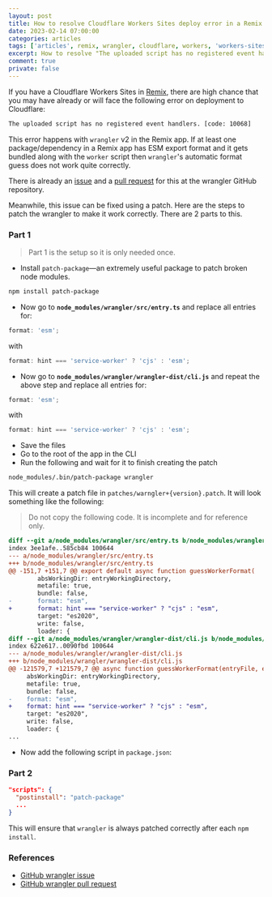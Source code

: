 ```yaml
---
layout: post
title: How to resolve Cloudflare Workers Sites deploy error in a Remix app
date: 2023-02-14 07:00:00
categories: articles
tags: ['articles', remix, wrangler, cloudflare, workers, 'workers-sites']
excerpt: How to resolve "The uploaded script has no registered event handlers. " in the Remix.run app
comment: true
private: false
---
```


If you have a Cloudflare Workers Sites in [Remix](https://remix.run), there are high chance that you may have already or will face the following error on deployment to Cloudflare:

```bash
The uploaded script has no registered event handlers. [code: 10068]
```

This error happens with `wrangler` v2 in the Remix app. If at least one package/dependency in a Remix app has ESM export format and it gets bundled along with the `worker` script then `wrangler`'s automatic format guess does not work quite correctly.

There is already an [issue](https://github.com/cloudflare/workers-sdk/issues/1668) and a [pull request](https://github.com/cloudflare/workers-sdk/pull/2396) for this at the wrangler GitHub repository.

Meanwhile, this issue can be fixed using a patch. Here are the steps to patch the wrangler to make it work correctly. There are 2 parts to this.

### Part 1

> Part 1 is the setup so it is only needed once.

- Install `patch-package`—an extremely useful package to patch broken node modules.

```bash
npm install patch-package
```

- Now go to **`node_modules/wrangler/src/entry.ts`** and replace all entries for:

```js
format: 'esm';
```

with

```js
format: hint === 'service-worker' ? 'cjs' : 'esm';
```

- Now go to **`node_modules/wrangler/wrangler-dist/cli.js`** and repeat the above step and replace all entries for:

```js
format: 'esm';
```

with

```js
format: hint === 'service-worker' ? 'cjs' : 'esm';
```

- Save the files
- Go to the root of the app in the CLI
- Run the following and wait for it to finish creating the patch

```bash
node_modules/.bin/patch-package wrangler
```

This will create a patch file in `patches/warngler+{version}.patch`. It will look something like the following:

> Do not copy the following code. It is incomplete and for reference only.

```diff
diff --git a/node_modules/wrangler/src/entry.ts b/node_modules/wrangler/src/entry.ts
index 3ee1afe..585cb84 100644
--- a/node_modules/wrangler/src/entry.ts
+++ b/node_modules/wrangler/src/entry.ts
@@ -151,7 +151,7 @@ export default async function guessWorkerFormat(
 		absWorkingDir: entryWorkingDirectory,
 		metafile: true,
 		bundle: false,
-		format: "esm",
+		format: hint === "service-worker" ? "cjs" : "esm",
 		target: "es2020",
 		write: false,
 		loader: {
diff --git a/node_modules/wrangler/wrangler-dist/cli.js b/node_modules/wrangler/wrangler-dist/cli.js
index 622e617..0090fbd 100644
--- a/node_modules/wrangler/wrangler-dist/cli.js
+++ b/node_modules/wrangler/wrangler-dist/cli.js
@@ -121579,7 +121579,7 @@ async function guessWorkerFormat(entryFile, entryWorkingDirectory, hint, tsconfi
     absWorkingDir: entryWorkingDirectory,
     metafile: true,
     bundle: false,
-    format: "esm",
+    format: hint === "service-worker" ? "cjs" : "esm",
     target: "es2020",
     write: false,
     loader: {
...
```

- Now add the following script in `package.json`:

### Part 2

```json
"scripts": {
  "postinstall": "patch-package"
  ...
}
```

This will ensure that `wrangler` is always patched correctly after each `npm install`.

### References

- [GitHub wrangler issue](https://github.com/cloudflare/workers-sdk/issues/1668)
- [GitHub wrangler pull request](https://github.com/cloudflare/workers-sdk/pull/2396)
